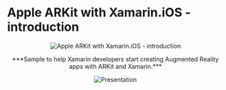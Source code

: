 
# Apple ARKit with Xamarin.iOS - introduction

<p align="center">
<img src="https://s1.postimg.org/4qhb9myq0v/Ar_Kit_Part1_Image1.png" alt="Apple ARKit with Xamarin.iOS - introduction"/>
</p>

<p align="center">
***Sample to help Xamarin developers start creating Augmented Reality apps with ARKit and Xamarin.***
</p>

<p align="center">
<img src="https://thumbs.gfycat.com/QueasyLoathsomeCaecilian-size_restricted.gif" alt="Presentation"/>
</p>
